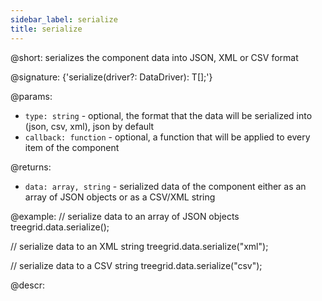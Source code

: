 ```yaml
---
sidebar_label: serialize
title: serialize
---          
```


@short: serializes the component data into JSON, XML or CSV format

@signature: {'serialize(driver?: DataDriver): T[];'}

@params:
- `type: string` - optional, the format that the data will be serialized into (json, csv, xml), json by default
- `callback: function` - optional,  a function that will be applied to every item of the component

@returns:
- `data: array, string` - serialized data of the component either as an array of JSON objects or as a CSV/XML string 

@example:
// serialize data to an array of JSON objects
treegrid.data.serialize();

// serialize data to an XML string
treegrid.data.serialize("xml");

// serialize data to a CSV string
treegrid.data.serialize("csv");

@descr:
